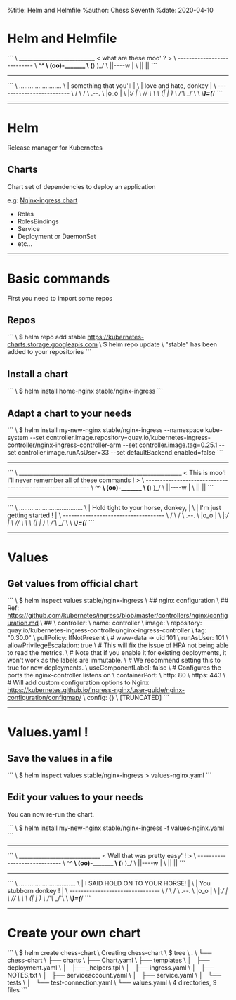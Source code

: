 %title: Helm and Helmfile
%author: Chess Seventh
%date: 2020-04-10

# Helm and Helmfile

\```
\ ___________________________
\< what are these moo' ? >
\ ---------------------------
\        ^__^
\        (oo)-_______
\        (__)        )_/
\            ||----w |
\            ||     ||
\```

--------------------

\```
\ ........................
\ | something that you'll |
\ | love and hate, donkey |
\ -------------------------
\            /
\           /
\         .--.
\        |o_o |
\        |:_/ |
\       //   \\ \\
\      (|     | )
\     /'\\_   \_/`\\
\     \\___)=(___/
\```

--------------------

# Helm

Release manager for Kubernetes

## Charts

Chart set of dependencies to deploy an application

e.g: [Nginx-ingress chart](https://github.com/helm/charts/tree/master/stable/nginx-ingress)

* Roles
* RolesBindings
* Service
* Deployment or DaemonSet
* etc...


--------------------

# Basic commands

First you need to import some repos

## Repos

\```
\ $ helm repo add stable https://kubernetes-charts.storage.googleapis.com
\ $ helm repo update
\ "stable" has been added to your repositories
\```

## Install a chart

\```
\ $ helm install home-nginx stable/nginx-ingress
\```


## Adapt a chart to your needs

\```
\ $ helm install my-new-nginx stable/nginx-ingress --namespace kube-system --set controller.image.repository=quay.io/kubernetes-ingress-controller/nginx-ingress-controller-arm --set controller.image.tag=0.25.1 --set controller.image.runAsUser=33 --set defaultBackend.enabled=false
\```

--------------------


\```
\ __________________________________________________________
\< This is moo'! I'll never remember all of these commands ! >
\ ----------------------------------------------------------
\        ^__^
\        (oo)-_______
\        (__)        )_/
\            ||----w |
\            ||     ||
\```

--------------------


\```
\ ....................................
\ | Hold tight to your horse, donkey, |
\ | I'm just getting started !        |
\ ------------------------------------
\            /
\           /
\         .--.
\        |o_o |
\        |:_/ |
\       //   \\ \\
\      (|     | )
\     /'\\_   \_/`\\
\     \\___)=(___/
\```

--------------------

# Values

## Get values from official chart

\```
\ $ helm inspect values stable/nginx-ingress
\ ## nginx configuration
\ ## Ref: https://github.com/kubernetes/ingress/blob/master/controllers/nginx/configuration.md
\ ##
\ controller:
\   name: controller
\   image:
\     repository: quay.io/kubernetes-ingress-controller/nginx-ingress-controller
\     tag: "0.30.0"
\     pullPolicy: IfNotPresent
\     # www-data -> uid 101
\     runAsUser: 101
\     allowPrivilegeEscalation: true
\   # This will fix the issue of HPA not being able to read the metrics.
\   # Note that if you enable it for existing deployments, it won't work as the labels are immutable.
\   # We recommend setting this to true for new deployments.
\   useComponentLabel: false
\   # Configures the ports the nginx-controller listens on
\   containerPort:
\     http: 80
\     https: 443
\   # Will add custom configuration options to Nginx https://kubernetes.github.io/ingress-nginx/user-guide/nginx-configuration/configmap/
\   config: {}
\ [TRUNCATED]
\```

--------------------

# Values.yaml !

## Save the values in a file

\```
\ $ helm inspect values stable/nginx-ingress > values-nginx.yaml
\```

## Edit your values to your needs

You can now re-run the chart.

\```
\ $ helm install my-new-nginx stable/nginx-ingress -f values-nginx.yaml
\```

--------------------


\```
\ _____________________________
\< Well that was pretty easy' ! >
\ -----------------------------
\        ^__^
\        (oo)-_______
\        (__)        )_/
\            ||----w |
\            ||     ||
\```

--------------------

\```
\ ................................
\ | I SAID HOLD ON TO YOUR HORSE! |
\ | You stubborn donkey !         |
\ --------------------------------
\            /
\           /
\         .--.
\        |o_o |
\        |:_/ |
\       //   \\ \\
\      (|     | )
\     /'\\_   \_/`\\
\     \\___)=(___/
\```

--------------------

# Create your own chart

\```
\ $ helm create chess-chart
\ Creating chess-chart
\ $ tree
\ .
\ └── chess-chart
\     ├── charts
\     ├── Chart.yaml
\     ├── templates
\     │   ├── deployment.yaml
\     │   ├── \_helpers.tpl
\     │   ├── ingress.yaml
\     │   ├── NOTES.txt
\     │   ├── serviceaccount.yaml
\     │   ├── service.yaml
\     │   └── tests
\     │       └── test-connection.yaml
\     └── values.yaml
\ 4 directories, 9 files
\```

